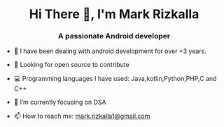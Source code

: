 <h1 align="center">Hi There 👋, I'm Mark Rizkalla</h1>
<h3 align="center">A passionate Android developer </h3>

<!--
**markrizkalla/markrizkalla** is a ✨ _special_ ✨ repository because its `README.md` (this file) appears on your GitHub profile.

Here are some ideas to get you started:


-->

- 🌱 I have been dealing with android development for over +3 years.

- 🤔 Looking for open source to contribute

- 💻 Programming languages I have used: Java,kotlin,Python,PHP,C and C++

- 🔭 I’m currently focusing on DSA

- 📫 How to reach me: mark.rizkalla1@gmail.com
